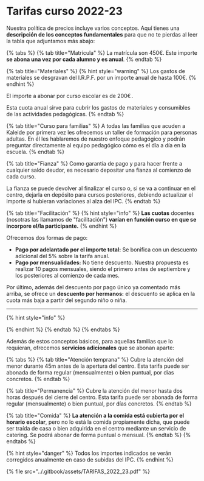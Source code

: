 # Tarifas curso 2022-23

Nuestra política de precios incluye varios conceptos. Aquí tienes una **descripción de los conceptos fundamentales** para que no te pierdas al leer la tabla que adjuntamos más abajo:

{% tabs %}
{% tab title="Matrícula" %}
La matrícula son 450€. Este importe **se abona una vez por cada alumno y es anual**.&#x20;
{% endtab %}

{% tab title="Materiales" %}
{% hint style="warning" %}
Los gastos de materiales se desgravan del I.R.P.F. por un importe anual de hasta 100€.
{% endhint %}

El importe a abonar por curso escolar es de 200€`.`

Esta cuota anual sirve para cubrir los gastos de materiales y consumibles de las actividades pedagógicas.&#x20;
{% endtab %}

{% tab title="Curso para familias" %}
A todas las familias que acuden a Kaleide por primera vez les ofrecemos un taller de formación para personas adultas. En él les hablaremos de nuestro enfoque pedagógico y podrán preguntar directamente al equipo pedagógico cómo es el día a día en la escuela.
{% endtab %}

{% tab title="Fianza" %}
Como garantía de pago y para hacer frente a cualquier saldo deudor, es necesario depositar una fianza al comienzo de cada curso.&#x20;

La fianza se puede devolver al finalizar el curso o, si se va a continuar en el centro, dejarla en depósito para cursos posteriores, debiendo actualizar el importe si hubieran variaciones al alza del IPC.
{% endtab %}

{% tab title="Facilitación" %}
{% hint style="info" %}
**Las cuotas** docentes (nosotras las llamamos de "facilitación") **varían en función curso en que se incorpore el/la participante.**&#x20;
{% endhint %}

Ofrecemos  dos formas de pago:

* **Pago por adelantado por el importe total:** Se bonifica con un descuento adicional del 5% sobre la tarifa anual.&#x20;
* **Pago por mensualidades:** No tiene descuento. Nuestra propuesta es realizar 10 pagos mensuales, siendo el primero antes de septiembre y los posteriores al comienzo de cada mes.

Por último, además del descuento por pago único ya comentado más arriba, se ofrece un **descuento por hermanos:** el descuento se aplica en la cuota más baja a partir del segundo niño o niña.

****

{% hint style="info" %}

{% endhint %}
{% endtab %}
{% endtabs %}

Además de estos conceptos básicos, para aquellas familias que lo requieran, ofrecemos **servicios adicionales** que se abonan aparte:

{% tabs %}
{% tab title="Atención temprana" %}
Cubre la atención del menor durante 45m antes de la apertura del centro. Esta tarifa puede ser abonada de forma regular (mensualmente) o bien puntual, por días concretos.
{% endtab %}

{% tab title="Permanencia" %}
Cubre la atención del menor hasta dos horas después del cierre del centro. Esta tarifa puede ser abonada de forma regular (mensualmente) o bien puntual, por días concretos.
{% endtab %}

{% tab title="Comida" %}
**La atención a la comida está cubierta por el horario escolar**, pero no lo está la comida propiamente dicha, que puede ser traída de casa o bien adquirida en el centro mediante un servicio de catering. Se podrá abonar de forma puntual o mensual.
{% endtab %}
{% endtabs %}

{% hint style="danger" %}
Todos los importes indicados se verán corregidos anualmente en caso de subidas del IPC.
{% endhint %}

{% file src="../.gitbook/assets/TARIFAS_2022_23.pdf" %}
